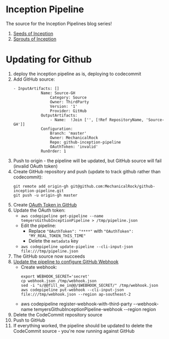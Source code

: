 # Inception Pipeline

The source for the Inception Pipelines blog series!

1. [Seeds of Inception](https://mechanicalrock.github.io//aws/continuous/deployment/2018/03/01/inception-pipelines-pt1)
1. [Sprouts of Inception](https://mechanicalrock.github.io//aws/continuous/deployment/2018/04/01/inception-pipelines-pt2)


# Updating for Github

1. deploy the inception pipeline as is, deploying to codecommit
1. Add GitHub source:
    ```
    - InputArtifacts: []
                Name: Source-GH
                    Category: Source
                    Owner: ThirdParty
                    Version: '1'
                    Provider: GitHub
                OutputArtifacts:
                    - Name:  !Join ['', [!Ref RepositoryName, 'Source-GH']]
                Configuration:
                    Branch: 'master'
                    Owner: MechanicalRock
                    Repo: github-inception-pipeline
                    OAuthToken: 'invalid'
                RunOrder: 1
    ```
1. Push to origin - the pipeline will be updated, but GitHub source will fail (invalid OAuth token) 
1. Create GitHub repository and push (update to track github rather than codecommit):
    ```
    git remote add origin-gh git@github.com:MechanicalRock/github-inception-pipeline.git
    git push -u origin-gh master
    ```
1. Create [OAuth Token in GitHub](https://help.github.com/articles/creating-a-personal-access-token-for-the-command-line/) 
1. Update the OAuth token:
    * `aws codepipeline get-pipeline --name temyersGithubInceptionPipeline > /tmp/pipeline.json`
    * Edit the pipeline:
        * Replace `"OAuthToken": "****"` with `"OAuthToken": "MY_REAL_TOKEN_THIS_TIME"`
        * Delete the `metadata` key
    * `aws codepipeline update-pipeline --cli-input-json file:///tmp/pipeline.json`
1. The GitHub source now succeeds
1. [Update the pipeline to configure GitHub Webhook](https://docs.aws.amazon.com/codepipeline/latest/userguide/pipelines-webhooks.html)
    * Create webhook:
        ```
        export WEBHOOK_SECRET='secret'
        cp webhook.json /tmp/webhook.json
        sed -i "s/@@fill_me_in@@/$WEBHOOK_SECRET/" /tmp/webhook.json
        aws codepipeline put-webhook --cli-input-json file:///tmp/webhook.json --region ap-southeast-2
    * aws codepipeline register-webhook-with-third-party --webhook-name temyersGithubInceptionPipeline-webhook
--region region
1. Delete the CodeCommit repository source
1. Push to GitHub
1. If everything worked, the pipeline should be updated to delete the CodeCommit source - you're now running against GitHub
